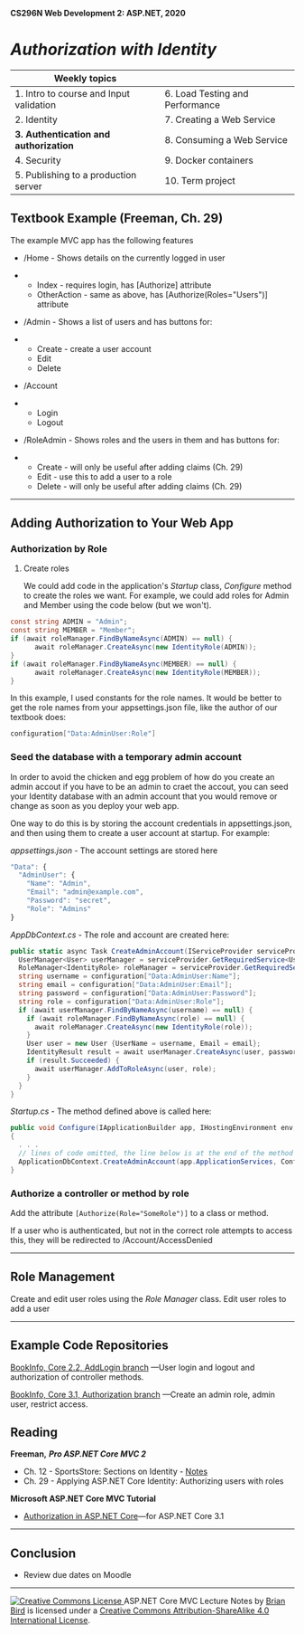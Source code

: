 **CS296N Web Development 2: ASP.NET, 2020**                                                    

# *Authorization with Identity*

| Weekly topics                           |                                 |
| --------------------------------------- | ------------------------------- |
| 1. Intro to course and Input validation | 6. Load Testing and Performance |
| 2. Identity                             | 7. Creating a Web Service       |
| **3. Authentication and authorization** | 8. Consuming a Web Service      |
| 4. Security                             | 9. Docker containers            |
| 5. Publishing to a production server    | 10. Term project                |



## Textbook Example (Freeman, Ch. 29)

The example MVC app has the following features 

- /Home - Shows details on the currently logged in user

- - Index - requires login, has [Authorize] attribute
  - OtherAction - same as above, has [Authorize(Roles="Users")] attribute 

- /Admin - Shows a list of users and has buttons for:

- - Create - create a user account
  - Edit
  - Delete

- /Account

- - Login
  - Logout

- /RoleAdmin - Shows roles and the users in them and has buttons for:

- - Create - will only be useful after adding claims (Ch. 29)
  - Edit - use this to add a user to a role 
  - Delete - will only be useful after adding claims (Ch. 29)

------



## Adding Authorization to Your Web App

### Authorization by Role

1. Create roles

   We could add code in the application's *Startup* class, *Configure* method to create the roles we want. For example, we could add roles for Admin and Member using the code below (but we won't).

```C#
const string ADMIN = "Admin";
const string MEMBER = "Member";
if (await roleManager.FindByNameAsync(ADMIN) == null) {
      await roleManager.CreateAsync(new IdentityRole(ADMIN));
}
if (await roleManager.FindByNameAsync(MEMBER) == null) {
      await roleManager.CreateAsync(new IdentityRole(MEMBER));
}
```

In this example, I used constants for the role names. It would be better to get the role names from your appsettings.json file, like the author of our textbook does:

```C#
configuration["Data:AdminUser:Role"]
```



### Seed the database with a temporary admin account

In order to avoid the chicken and egg problem of how do you create an admin accout if you have to be an admin to craet the accout, you can seed your Identity database with an admin account that you would remove or change as soon as you deploy your web app.

One way to do this is by storing the account credentials in appsettings.json, and then using them to create a user account at startup. For example:

*appsettings.json* - The account settings are stored here

```javascript
"Data": {
  "AdminUser": {
    "Name": "Admin",
    "Email": "admin@example.com",
    "Password": "secret",
    "Role": "Admins"
}
```



*AppDbContext.cs* - The role and account are created here:

```C#
public static async Task CreateAdminAccount(IServiceProvider serviceProvider, IConfiguration configuration) {
  UserManager<User> userManager = serviceProvider.GetRequiredService<UserManager<User>>();
  RoleManager<IdentityRole> roleManager = serviceProvider.GetRequiredService<RoleManager<IdentityRole>>();
  string username = configuration["Data:AdminUser:Name"];
  string email = configuration["Data:AdminUser:Email"];
  string password = configuration["Data:AdminUser:Password"];
  string role = configuration["Data:AdminUser:Role"];
  if (await userManager.FindByNameAsync(username) == null) {
    if (await roleManager.FindByNameAsync(role) == null) {
      await roleManager.CreateAsync(new IdentityRole(role));
    }
    User user = new User {UserName = username, Email = email};
    IdentityResult result = await userManager.CreateAsync(user, password);
    if (result.Succeeded) {
      await userManager.AddToRoleAsync(user, role);
    }
  }
}
```

*Startup.cs* - The method defined above is called here:

```C#
public void Configure(IApplicationBuilder app, IHostingEnvironment env, ILoggerFactory loggerFactory)
{
  . . . 
  // lines of code omitted, the line below is at the end of the method
  ApplicationDbContext.CreateAdminAccount(app.ApplicationServices, Configuration).Wait();
}
```



### Authorize a controller or method by role

Add the attribute `[Authorize(Role="SomeRole")]` to a class or method.

If a user who is authenticated, but not in the correct role attempts to access this, they will be redirected to /Account/AccessDenied

------

## Role Management

Create and edit user roles using the *Role* *Manager* class.
Edit user roles to add a user 

------



## Example Code Repositories

[BookInfo, Core 2.2, AddLogin branch](https://github.com/LCC-CIT/CS296N-BookInfo-Core-2/tree/AddIdentity) &mdash;User login and logout and authorization of controller methods.

[BookInfo, Core 3.1, Authorization branch](https://github.com/ProfBird/BookInfo-WebApp-Core3/tree/Authorization) &mdash;Create an admin role, admin user, restrict access.

### 

## Reading

**Freeman,** ***Pro ASP.NET Core MVC 2***

- Ch. 12 - SportsStore: Sections on Identity - [Notes](SportsStoreCh12.html)
- Ch. 29 - Applying ASP.NET Core Identity: Authorizing users with roles 

**Microsoft ASP.NET Core MVC Tutorial** 

- [Authorization in ASP.NET Core](https://docs.microsoft.com/en-us/aspnet/core/security/authorization/)&mdash;for ASP.NET Core 3.1 

------

## Conclusion

- Review due dates on Moodle

------

[![Creative Commons License](https://i.creativecommons.org/l/by-sa/4.0/88x31.png) ](http://creativecommons.org/licenses/by-sa/4.0/)
ASP.NET Core MVC Lecture Notes by [Brian Bird](https://birdsbits.blog) is licensed under a [Creative Commons Attribution-ShareAlike 4.0 International License](http://creativecommons.org/licenses/by-sa/4.0/). 